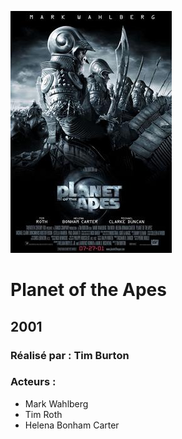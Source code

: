   ![alt text](https://github.com/marcelagondro/Films-TinBurton/blob/main/img/Planet_of_the_Apes_(2001)_poster.jpg "Github img")
  
 # Planet of the Apes

  ## 2001

  ### Réalisé par : Tim Burton
  
  ### Acteurs :
  - Mark Wahlberg
  - Tim Roth
  - Helena Bonham Carter

